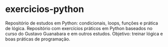 # exercicios-python
Repositório de estudos em Python: condicionais, loops, funções e prática de lógica.
Repositório com exercícios práticos em Python baseados no curso do Gustavo Guanabara e em outros estudos. Objetivo: treinar lógica e boas práticas de programação.
